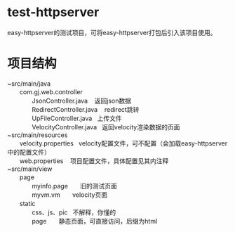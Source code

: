 ﻿test-httpserver
===============
easy-httpserver的测试项目，可将easy-httpserver打包后引入该项目使用。

项目结构
===============
<p>~src/main/java<br />　　com.gj.web.controller<br />　　　　JsonController.java &nbsp; &nbsp;返回json数据<br />　　　　RedirectController.java &nbsp; &nbsp;redirect跳转<br />　　　　UpFileController.java &nbsp; 上传文件&nbsp; &nbsp;&nbsp;<br />　　　　VelocityController.java &nbsp; 返回velocity渲染数据的页面<br />~src/main/resources<br />　　velocity.properties &nbsp; velocity配置文件，可不配置（会加载easy-httpserver中的配置文件）<br />　　web.properties &nbsp; &nbsp;项目配置文件，具体配置见其内注释<br />~src/main/view<br />　　page　　<br />　　　　myinfo.page　　旧的测试页面<br />　　　　myvm.vm　　velocity页面<br />　　static<br />　　　　css、js、pic &nbsp; 不解释，你懂的<br />　　　　page　　静态页面，可直接访问，后缀为html</p>
